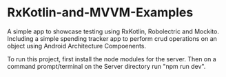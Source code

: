 # RxKotlin-and-MVVM-Examples
A simple app to showcase testing using RxKotlin, Robolectric and Mockito.
Including a simple spending tracker app to perform crud operations on an object using Android Architecture Compoenents.

To run this project, first install the node modules for the server.
Then on a command prompt/terminal on the Server directory run "npm run dev".

